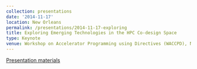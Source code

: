 ```yaml
---
collection: presentations
date: '2014-11-17'
location: New Orleans
permalink: /presentations/2014-11-17-exploring
title: Exploring Emerging Technologies in the HPC Co-design Space
type: Keynote
venue: Workshop on Accelerator Programming using Directives (WACCPD), New Orleans
---
```


[Presentation materials](http://www.openacc.org/WACCPD14)
